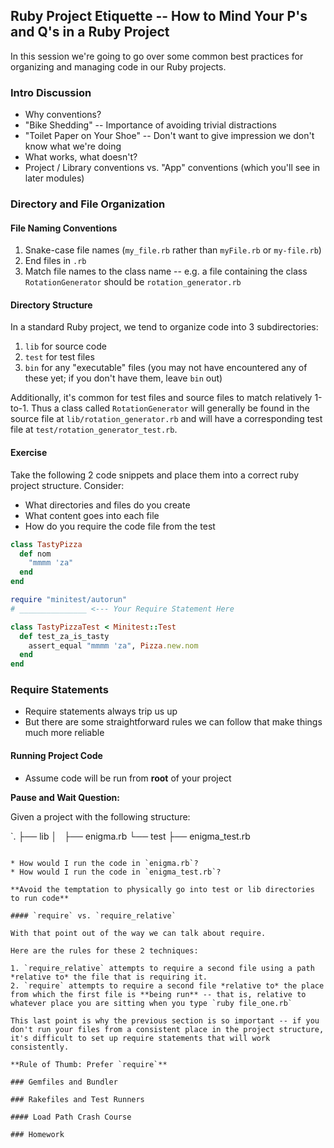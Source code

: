 ## Ruby Project Etiquette -- How to Mind Your P's and Q's in a Ruby Project

In this session we're going to go over some common best practices for organizing and managing code in our Ruby projects.

### Intro Discussion

* Why conventions?
* "Bike Shedding" -- Importance of avoiding trivial distractions
* "Toilet Paper on Your Shoe" -- Don't want to give impression we don't know what we're doing
* What works, what doesn't?
* Project / Library conventions vs. "App" conventions (which you'll see in later modules)

### Directory and File Organization

#### File Naming Conventions

1. Snake-case file names (`my_file.rb` rather than `myFile.rb` or `my-file.rb`)
2. End files in `.rb`
3. Match file names to the class name -- e.g. a file containing the class `RotationGenerator` should be `rotation_generator.rb`

#### Directory Structure

In a standard Ruby project, we tend to organize code into 3 subdirectories:

1. `lib` for source code
2. `test` for test files
3. `bin` for any "executable" files (you may not have encountered any of these yet; if you don't have them, leave `bin` out)

Additionally, it's common for test files and source files to match relatively 1-to-1. Thus a class called `RotationGenerator` will generally be found in the source file at `lib/rotation_generator.rb` and will have a corresponding test file at `test/rotation_generator_test.rb`.

#### Exercise

Take the following 2 code snippets and place them into a correct ruby project structure. Consider:

* What directories and files do you create
* What content goes into each file
* How do you require the code file from the test

```ruby
class TastyPizza
  def nom
    "mmmm 'za"
  end
end
```

```ruby
require "minitest/autorun"
# _______________ <--- Your Require Statement Here

class TastyPizzaTest < Minitest::Test
  def test_za_is_tasty
    assert_equal "mmmm 'za", Pizza.new.nom
  end
end
```

### Require Statements

* Require statements always trip us up
* But there are some straightforward rules we can follow that make things much more reliable

#### Running Project Code

* Assume code will be run from **root** of your project

**Pause and Wait Question:**

Given a project with the following structure:

`.
├── lib
│   ├── enigma.rb
└── test
    ├── enigma_test.rb
```

* How would I run the code in `enigma.rb`?
* How would I run the code in `enigma_test.rb`?

**Avoid the temptation to physically go into test or lib directories to run code**

#### `require` vs. `require_relative`

With that point out of the way we can talk about require.

Here are the rules for these 2 techniques:

1. `require_relative` attempts to require a second file using a path *relative to* the file that is requiring it.
2. `require` attempts to require a second file *relative to* the place from which the first file is **being run** -- that is, relative to whatever place you are sitting when you type `ruby file_one.rb`

This last point is why the previous section is so important -- if you don't run your files from a consistent place in the project structure, it's difficult to set up require statements that will work consistently.

**Rule of Thumb: Prefer `require`**

### Gemfiles and Bundler

### Rakefiles and Test Runners

#### Load Path Crash Course

### Homework
